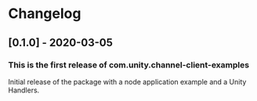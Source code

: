 # Changelog

## [0.1.0] - 2020-03-05
### This is the first release of com.unity.channel-client-examples
Initial release of the package with a node application example and a Unity Handlers.


